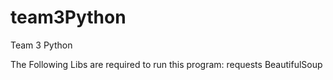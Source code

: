 # team3Python
Team 3 Python


The Following Libs are required to run this program:
requests
BeautifulSoup
